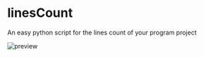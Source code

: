 # linesCount
An easy python script for the lines count of your program project

![preview](linesCount/linesCount.png "Preview")
